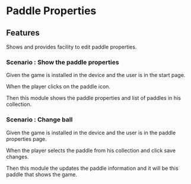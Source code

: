 # Paddle Properties

## Features

Shows and provides facility to edit paddle properties.

### Scenario : Show the paddle properties

  Given the game is installed in the device and the user is in the
  start page.
  
  When the player clicks on the paddle icon.
  
  Then this module shows the paddle properties and list of paddles in his
  collection.

### Scenario : Change ball

  Given the game is installed in the device and the user is in the
  paddle properties page.
  
  When the player selects the paddle from his collection and click
  save changes.
  
  Then this module the updates the paddle information and it will be
  this paddle that shows the game.
